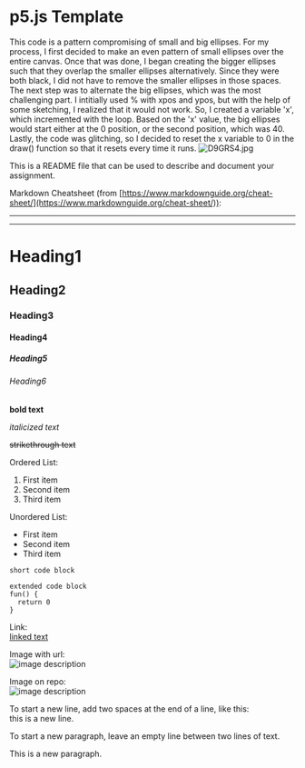 # p5.js Template

This code is a pattern compromising of small and big ellipses. 
For my process, I first decided to make an even pattern of small ellipses over the entire canvas. 
Once that was done, I began creating the bigger ellipses such that they overlap the smaller ellipses alternatively. Since they were both black, I did not have to remove the smaller ellipses in those spaces. 
The next step was to alternate the big ellipses, which was the most challenging part. I intitially used % with xpos and ypos, but with the help of some sketching, I realized that it would not work. So, I created a variable 'x', which incremented with the loop. Based on the 'x' value, the big ellipses would start either at the 0 position, or the second position, which was 40. 
Lastly, the code was glitching, so I decided to reset the x variable to 0 in the draw() function so that it resets every time it runs. 
![D9GRS4.jpg](https://imgpile.com/images/D9GRS4.jpg)

This is a README file that can be used to describe and document your assignment.

Markdown Cheatsheet (from [https://www.markdownguide.org/cheat-sheet/](https://www.markdownguide.org/cheat-sheet/)):

---
---

# Heading1
## Heading2
### Heading3
#### Heading4
##### Heading5
###### Heading6

**bold text**

*italicized text*

~~strikethrough text~~

Ordered List:
1. First item
2. Second item
3. Third item

Unordered List:
- First item
- Second item
- Third item

`short code block`

```
extended code block
fun() {
  return 0
}
```

Link:  
[linked text](https://www.example.com)


Image with url:  
![image description](https://dm-gy-6063-2023f-d.github.io/assets/homework/02/clark-espaco-modulado-00.jpg)


Image on repo:  
![image description](./file-name.jpg)


To start a new line, add two spaces at the end of a line, like this:  
this is a new line.


To start a new paragraph, leave an empty line between two lines of text.

This is a new paragraph.
